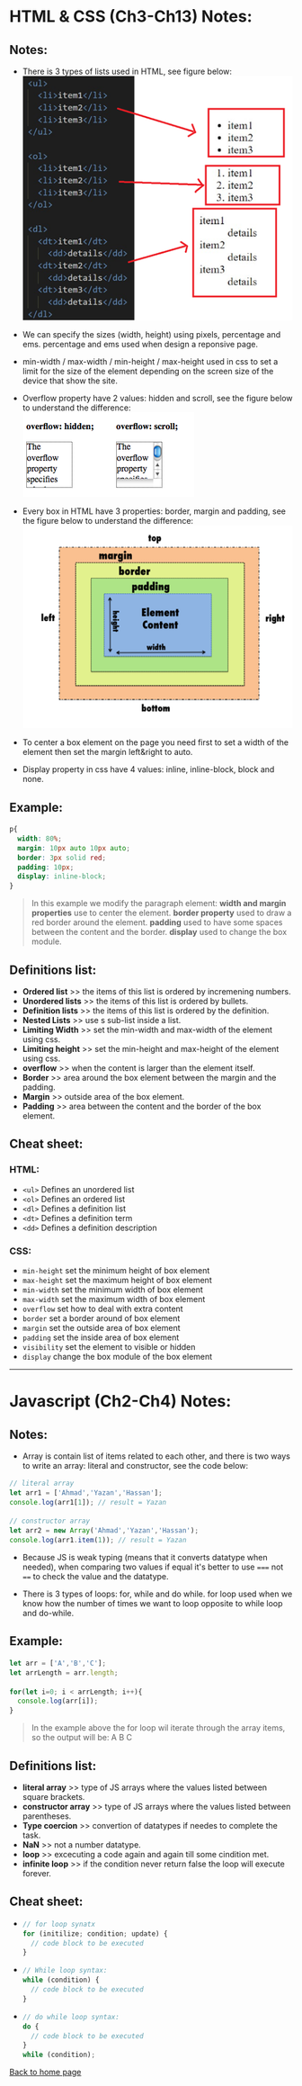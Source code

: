 # **HTML & CSS (Ch3-Ch13) Notes:**

## Notes:

+ There is 3 types of lists used in HTML, see figure below:
![lists](img/lists.png)

+ We can specify the sizes (width, height) using pixels, percentage and ems. percentage and ems used when design a reponsive page.

+ min-width / max-width / min-height / max-height used in css to set a limit for the size of the element depending on the screen size of the device that show the site.

+ Overflow property have 2 values: hidden and scroll, see the figure below to understand the difference:
![overflow](img/overflow.png)

+ Every box in HTML have 3 properties: border, margin and padding, see the figure below to understand the difference: 
![boxmodel](img/boxmodel.png)

+ To center a box element on the page you need first to set a width of the element then set the margin left&right to auto.

+ Display property in css have 4 values: inline, inline-block, block and none.

## Example:

```css
p{
  width: 80%;
  margin: 10px auto 10px auto;
  border: 3px solid red;
  padding: 10px;
  display: inline-block;
}
```
> In this example we modify the paragraph element: **width and margin properties** use to center the element. **border property** used to draw a red border around the element. **padding** used to have some spaces between the content and the border. **display** used to change the box module. 

## Definitions list:

+ **Ordered list** >> the items of this list is ordered by incremening numbers.
+ **Unordered lists** >> the items of this list is ordered by bullets.
+ **Definition lists** >> the items of this list is ordered by the definition.
+ **Nested Lists** >> use s sub-list inside a list.
+ **Limiting Width** >> set the min-width and max-width of the element using css.
+ **Limiting height** >> set the min-height and max-height of the element using css.
+ **overflow** >> when the content is larger than the element itself.
+ **Border** >> area around the box element between the margin and the padding.
+ **Margin** >> outside area of the box element.
+ **Padding** >> area between the content and the border of the box element. 

## Cheat sheet:
### HTML:
+ `<ul>` Defines an unordered list
+ `<ol>` Defines an ordered list
+ `<dl>` Defines a definition list
+ `<dt>` Defines a definition term
+ `<dd>` Defines a definition description

### CSS:
+ `min-height` set the minimum height of box element
+ `max-height` set the maximum height of box element
+ `min-width` set the minimum width of box element
+ `max-width` set the maximum width of box element
+ `overflow` set how to deal with extra content
+ `border`  set a border around of box element 
+ `margin` set the outside area of box element
+ `padding`  set the inside area of box element
+ `visibility` set the element to visible or hidden
+ `display` change the box module of the box element
---
# **Javascript (Ch2-Ch4) Notes:**

## Notes:

+ Array is contain list of items related to each other, and there is two ways to write an array: literal and constructor, see the code below:
```javascript
// literal array
let arr1 = ['Ahmad','Yazan','Hassan'];
console.log(arr1[1]); // result = Yazan

// constructor array
let arr2 = new Array('Ahmad','Yazan','Hassan');
console.log(arr1.item(1)); // result = Yazan
```
+ Because JS is weak typing (means that it converts datatype when needed), when comparing two values if equal it's better to use `===` not `==` to check the value and the datatype.

+ There is 3 types of loops: for, while and do while. for loop used when we know how the number of times we want to loop opposite to while loop and do-while. 

## Example:

```javascript
let arr = ['A','B','C'];
let arrLength = arr.length;

for(let i=0; i < arrLength; i++){
  console.log(arr[i]);
}
```
> In the example above the for loop wil iterate through the array items, so the output will be: A B C

## Definitions list:

+ **literal array** >> type of JS arrays where the values listed between square brackets.
+ **constructor array** >> type of JS arrays where the values listed between parentheses.
+ **Type coercion** >> convertion of datatypes if needes to complete the task.
+ **NaN** >> not a number datatype.
+ **loop** >> excecuting a code again and again till some cindition met.
+ **infinite loop** >> if the condition never return false the loop will execute forever.


## Cheat sheet:
+ ```javascript
  // for loop synatx
  for (initilize; condition; update) {
    // code block to be executed
  }
  ```
+ ```javascript
  // While loop syntax:
  while (condition) {
    // code block to be executed
  }
  ```
+ ```javascript
  // do while loop syntax:
  do {
    // code block to be executed
  }
  while (condition);
  ```


[Back to home page](../README.md)